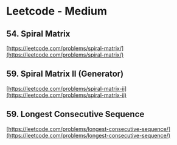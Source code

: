 # Leetcode - Medium

## 54. Spiral Matrix

[https://leetcode.com/problems/spiral-matrix/](https://leetcode.com/problems/spiral-matrix/)

## 59. Spiral Matrix II (Generator)

[https://leetcode.com/problems/spiral-matrix-ii](https://leetcode.com/problems/spiral-matrix-ii)

## 59. Longest Consecutive Sequence

[https://leetcode.com/problems/longest-consecutive-sequence/](https://leetcode.com/problems/longest-consecutive-sequence/)
